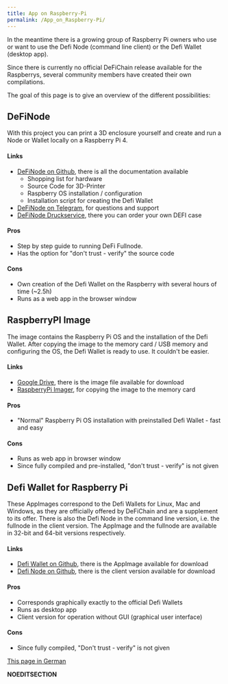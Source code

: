 ```yaml
---
title: App on Raspberry-Pi
permalink: /App_on_Raspberry-Pi/
---
```


In the meantime there is a growing group of Raspberry Pi owners who use
or want to use the Defi Node (command line client) or the Defi Wallet
(desktop app).

Since there is currently no official DeFiChain release available for the
Raspberrys, several community members have created their own
compilations.

The goal of this page is to give an overview of the different
possibilities:

## DeFiNode

With this project you can print a 3D enclosure yourself and create and
run a Node or Wallet locally on a Raspberry Pi 4.

#### Links

- [DeFiNode on Github](https://github.com/definode), there is all the
  documentation available
  - Shopping list for hardware
  - Source Code for 3D-Printer
  - Raspberry OS installation / configuration
  - Installation script for creating the Defi Wallet
- [DeFiNode on Telegram](https://t.me/DeFi_Node), for questions and
  support
- [DeFiNode Druckservice](https://www.gabrielkunzer.com/definode/),
  there you can order your own DEFI case

#### Pros

- Step by step guide to running DeFi Fullnode.
- Has the option for "don't trust - verify" the source code

#### Cons

- Own creation of the Defi Wallet on the Raspberry with several hours of
  time (\~2.5h)
- Runs as a web app in the browser window

## RaspberryPI Image

The image contains the Raspberry Pi OS and the installation of the Defi
Wallet. After copying the image to the memory card / USB memory and
configuring the OS, the Defi Wallet is ready to use. It couldn't be
easier.

#### Links

- [Google
  Drive](https://drive.google.com/drive/folders/1yGWeP8gqt5JNypeeJTZ-0aqh-k04m7Jj?usp=sharing),
  there is the image file available for download
- [RaspberryPi Imager](https://www.raspberrypi.org/software/), for
  copying the image to the memory card

#### Pros

- "Normal" Raspberry Pi OS installation with preinstalled Defi Wallet -
  fast and easy

#### Cons

- Runs as web app in browser window
- Since fully compiled and pre-installed, "don't trust - verify" is not
  given

## Defi Wallet for Raspberry Pi

These AppImages correspond to the Defi Wallets for Linux, Mac and
Windows, as they are officially offered by DeFiChain and are a
supplement to its offer. There is also the Defi Node in the command line
version, i.e. the fullnode in the client version. The AppImage and the
fullnode are available in 32-bit and 64-bit versions respectively.

#### Links

- [Defi Wallet on
  Github](https://github.com/Martin8617/Defi-Wallet-for-Raspberry-Pi),
  there is the AppImage available for download
- [Defi Node on
  Github](https://github.com/Martin8617/Defi-Node-for-Raspberry-Pi),
  there is the client version available for download

#### Pros

- Corresponds graphically exactly to the official Defi Wallets
- Runs as desktop app
- Client version for operation without GUI (graphical user interface)

#### Cons

- Since fully compiled, "Don't trust - verify" is not given

[This page in German](/App_auf_Raspberry-Pi "wikilink")

__NOEDITSECTION__